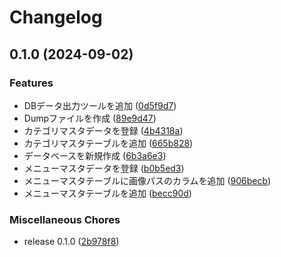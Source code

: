 # Changelog

## 0.1.0 (2024-09-02)


### Features

* DBデータ出力ツールを追加 ([0d5f9d7](https://github.com/ryohidaka/torikizoku-menus/commit/0d5f9d7356fbd7ef758fff23e9c94d179f5056be))
* Dumpファイルを作成 ([89e9d47](https://github.com/ryohidaka/torikizoku-menus/commit/89e9d4714eee481652e4cc172b852e7000b6f6bd))
* カテゴリマスタデータを登録 ([4b4318a](https://github.com/ryohidaka/torikizoku-menus/commit/4b4318a1e078780949939c39e74029f2b48b66ce))
* カテゴリマスタテーブルを追加 ([665b828](https://github.com/ryohidaka/torikizoku-menus/commit/665b82832ea4db4c58e041a667bdd29f6e2c79f1))
* データベースを新規作成 ([6b3a6e3](https://github.com/ryohidaka/torikizoku-menus/commit/6b3a6e3b86c4c1668dd62de61a51d5fed83de5fe))
* メニューマスタデータを登録 ([b0b5ed3](https://github.com/ryohidaka/torikizoku-menus/commit/b0b5ed3b1a8984215ffa787eba1552db6c4aaea9))
* メニューマスタテーブルに画像パスのカラムを追加 ([906becb](https://github.com/ryohidaka/torikizoku-menus/commit/906becbe012a31775452f2855c9b4592206c31c8))
* メニューマスタテーブルを追加 ([becc90d](https://github.com/ryohidaka/torikizoku-menus/commit/becc90d02bcd20d19988ae793f3819371735f737))


### Miscellaneous Chores

* release 0.1.0 ([2b978f8](https://github.com/ryohidaka/torikizoku-menus/commit/2b978f845704597f3286dc1992da6923f1f4154c))

